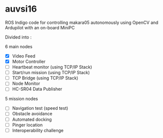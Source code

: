 # auvsi16
ROS Indigo code for controlling makara05 autonomously using OpenCV and Ardupilot with an on-board MiniPC

Divided into :

6 main nodes

- [x] Video Feed
- [x] Motor Controller
- [ ] Heartbeat monitor (using TCP/IP Stack)
- [ ] Start/run mission (using TCP/IP Stack) 
- [ ] TCP Bridge (using TCP/IP Stack)
- [ ] Node Monitor
- [ ] HC-SR04 Data Publisher

5 mission nodes

- [ ] Navigation test (speed test)
- [ ] Obstacle avoidance
- [ ] Automated docking
- [ ] Pinger location
- [ ] Interoperability challenge
